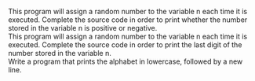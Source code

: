 This program will assign a random number to the variable n each time it is executed. Complete the source code in order to print whether the number stored in the variable n is positive or negative.			
This program will assign a random number to the variable n each time it is executed. Complete the source code in order to print the last digit of the number stored in the variable n.				
Write a program that prints the alphabet in lowercase, followed by a new line.
